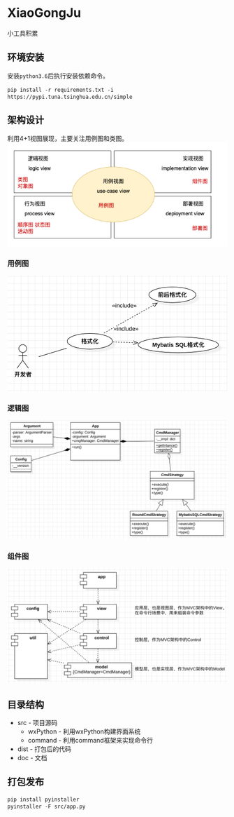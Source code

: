 # XiaoGongJu
小工具积累

## 环境安装
安装`python3.6`后执行安装依赖命令。
``` shell
pip install -r requirements.txt -i https://pypi.tuna.tsinghua.edu.cn/simple
```

## 架构设计
利用4+1视图展现，主要关注用例图和类图。
![](./doc/res/4+1.drawio.png)
### 用例图
![](./doc/res/use-case.png)
### 逻辑图
![](./doc/res/logical-view.png)
### 组件图
![](./doc/res/compontent.png)

## 目录结构
* src - 项目源码
  * wxPython - 利用wxPython构建界面系统
  * command - 利用command框架来实现命令行
* dist - 打包后的代码
* doc - 文档

## 打包发布
``` shell
pip install pyinstaller
pyinstaller -F src/app.py
```

